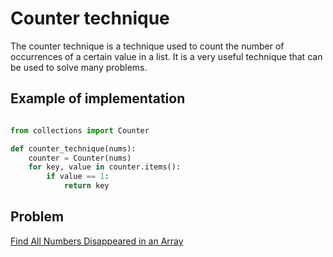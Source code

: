 # Counter technique

The counter technique is a technique used to count the number of occurrences of a certain value in a list. It is a very useful technique that can be used to solve many problems.


## Example of implementation

```Python

from collections import Counter

def counter_technique(nums):
    counter = Counter(nums)
    for key, value in counter.items():
        if value == 1:
            return key
```


## Problem

[Find All Numbers Disappeared in an Array](https://leetcode.com/problems/find-all-numbers-disappeared-in-an-array/description/)